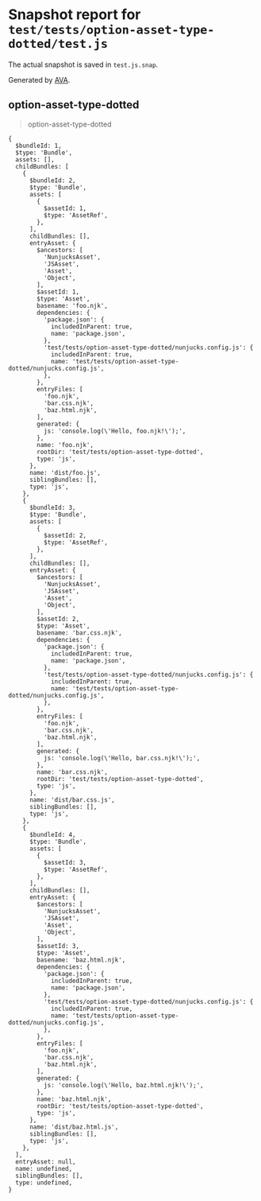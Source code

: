 # Snapshot report for `test/tests/option-asset-type-dotted/test.js`

The actual snapshot is saved in `test.js.snap`.

Generated by [AVA](https://avajs.dev).

## option-asset-type-dotted

> option-asset-type-dotted

    {
      $bundleId: 1,
      $type: 'Bundle',
      assets: [],
      childBundles: [
        {
          $bundleId: 2,
          $type: 'Bundle',
          assets: [
            {
              $assetId: 1,
              $type: 'AssetRef',
            },
          ],
          childBundles: [],
          entryAsset: {
            $ancestors: [
              'NunjucksAsset',
              'JSAsset',
              'Asset',
              'Object',
            ],
            $assetId: 1,
            $type: 'Asset',
            basename: 'foo.njk',
            dependencies: {
              'package.json': {
                includedInParent: true,
                name: 'package.json',
              },
              'test/tests/option-asset-type-dotted/nunjucks.config.js': {
                includedInParent: true,
                name: 'test/tests/option-asset-type-dotted/nunjucks.config.js',
              },
            },
            entryFiles: [
              'foo.njk',
              'bar.css.njk',
              'baz.html.njk',
            ],
            generated: {
              js: 'console.log(\'Hello, foo.njk!\');',
            },
            name: 'foo.njk',
            rootDir: 'test/tests/option-asset-type-dotted',
            type: 'js',
          },
          name: 'dist/foo.js',
          siblingBundles: [],
          type: 'js',
        },
        {
          $bundleId: 3,
          $type: 'Bundle',
          assets: [
            {
              $assetId: 2,
              $type: 'AssetRef',
            },
          ],
          childBundles: [],
          entryAsset: {
            $ancestors: [
              'NunjucksAsset',
              'JSAsset',
              'Asset',
              'Object',
            ],
            $assetId: 2,
            $type: 'Asset',
            basename: 'bar.css.njk',
            dependencies: {
              'package.json': {
                includedInParent: true,
                name: 'package.json',
              },
              'test/tests/option-asset-type-dotted/nunjucks.config.js': {
                includedInParent: true,
                name: 'test/tests/option-asset-type-dotted/nunjucks.config.js',
              },
            },
            entryFiles: [
              'foo.njk',
              'bar.css.njk',
              'baz.html.njk',
            ],
            generated: {
              js: 'console.log(\'Hello, bar.css.njk!\');',
            },
            name: 'bar.css.njk',
            rootDir: 'test/tests/option-asset-type-dotted',
            type: 'js',
          },
          name: 'dist/bar.css.js',
          siblingBundles: [],
          type: 'js',
        },
        {
          $bundleId: 4,
          $type: 'Bundle',
          assets: [
            {
              $assetId: 3,
              $type: 'AssetRef',
            },
          ],
          childBundles: [],
          entryAsset: {
            $ancestors: [
              'NunjucksAsset',
              'JSAsset',
              'Asset',
              'Object',
            ],
            $assetId: 3,
            $type: 'Asset',
            basename: 'baz.html.njk',
            dependencies: {
              'package.json': {
                includedInParent: true,
                name: 'package.json',
              },
              'test/tests/option-asset-type-dotted/nunjucks.config.js': {
                includedInParent: true,
                name: 'test/tests/option-asset-type-dotted/nunjucks.config.js',
              },
            },
            entryFiles: [
              'foo.njk',
              'bar.css.njk',
              'baz.html.njk',
            ],
            generated: {
              js: 'console.log(\'Hello, baz.html.njk!\');',
            },
            name: 'baz.html.njk',
            rootDir: 'test/tests/option-asset-type-dotted',
            type: 'js',
          },
          name: 'dist/baz.html.js',
          siblingBundles: [],
          type: 'js',
        },
      ],
      entryAsset: null,
      name: undefined,
      siblingBundles: [],
      type: undefined,
    }

